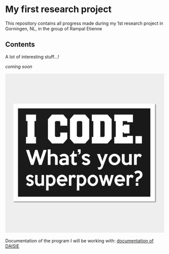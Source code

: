 
# My first research project
This repository contains all progress made during my 1st research project in Gorningen, NL, in the group of Rampal Etienne

## Contents
A lot of interesting stuff...!

*coming soon*

![logo](pics/logo.jpg)

Documentation of the program I will be working with:
[documentation of DAISIE](docs/DAISIE.pdf)
